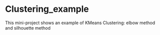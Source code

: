 # Clustering_example
This mini-project shows an example of KMeans Clustering: elbow method and silhouette method
